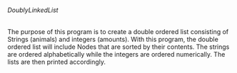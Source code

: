 ###### DoublyLinkedList

The purpose of this program is to create a double ordered list consisting of Strings (animals) and integers (amounts). With this program, the double ordered list will include Nodes that are sorted by their contents. The strings are ordered alphabetically while the integers are ordered numerically. The lists are then printed accordingly.
